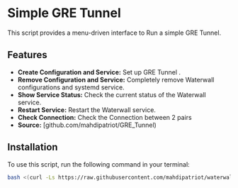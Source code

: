 # Simple GRE Tunnel 

This script provides a menu-driven interface to Run a simple GRE Tunnel.

## Features
- **Create Configuration and Service:** Set up GRE Tunnel .
- **Remove Configuration and Service:** Completely remove Waterwall configurations and systemd service.
- **Show Service Status:** Check the current status of the Waterwall service.
- **Restart Service:** Restart the Waterwall service.
- **Check Connection:** Check the Connection between 2 pairs
- **Source:** [github.com/mahdipatriot/GRE_Tunnel)

## Installation

To use this script, run the following command in your terminal:

```bash
bash <(curl -Ls https://raw.githubusercontent.com/mahdipatriot/waterwall/main/waterwall.sh)
